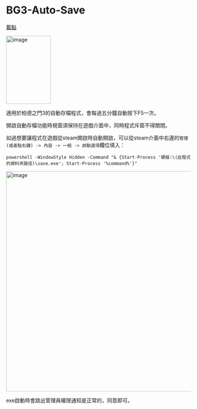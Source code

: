 # BG3-Auto-Save

[載點](https://github.com/speedlars/BG3-Auto-Save/releases/tag/v1.0.0)

<img width="122" height="186" alt="image" src="https://github.com/user-attachments/assets/6de3c964-723e-4cae-9cc3-6249441648ce" />   

適用於柏德之門3的自動存檔程式，會每過五分鐘自動按下F5一次。

開啟自動存檔功能時視窗須保持在遊戲介面中，同時程式斥窗不得關閉。

如過想要讓程式在遊戲從steam開啟時自動開啟，可以從steam介面中右邊的`管理(或者點右鍵) -> 內容 -> 一般 -> 啟動選項`欄位填入：

```
powershell -WindowStyle Hidden -Command "& {Start-Process '硬碟:\(此程式的資料夾路徑)\save.exe'; Start-Process '%command%'}"
```

<img width="1226" height="601" alt="image" src="https://github.com/user-attachments/assets/52be88fe-20f2-424a-8590-2f16da793701" />

exe啟動時會跳出管理員權限通知是正常的，同意即可。
